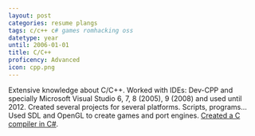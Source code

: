 ```yaml
---
layout: post
categories: resume plangs
tags: c/c++ c# games romhacking oss
datetype: year
until: 2006-01-01
title: C/C++
proficency: Advanced
icon: cpp.png
---
```


Extensive knowledge about C/C++. Worked with IDEs: Dev-CPP and specially Microsoft Visual Studio 6, 7, 8 (2005), 9 (2008) and used until 2012.
Created several projects for several platforms. Scripts, programs... Used SDL and OpenGL to create games and port engines.
[Created a C compiler in C#](https://github.com/soywiz/ilcc).

